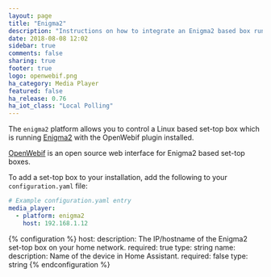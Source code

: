 ```yaml
---
layout: page
title: "Enigma2"
description: "Instructions on how to integrate an Enigma2 based box running OpenWebif into Home Assistant."
date: 2018-08-08 12:02
sidebar: true
comments: false
sharing: true
footer: true
logo: openwebif.png
ha_category: Media Player
featured: false
ha_release: 0.76
ha_iot_class: "Local Polling"
---
```


The `enigma2` platform allows you to control a Linux based set-top box which is running [Enigma2](https://github.com/oe-alliance/oe-alliance-enigma2) with the OpenWebif plugin installed.

[OpenWebif](https://github.com/E2OpenPlugins/e2openplugin-OpenWebif) is an open source web interface for Enigma2 based set-top boxes.

To add a set-top box to your installation, add the following to your `configuration.yaml` file:

```yaml
# Example configuration.yaml entry
media_player:
  - platform: enigma2
    host: 192.168.1.12
```

{% configuration %}
  host:
    description: The IP/hostname of the Enigma2 set-top box on your home network.
    required: true
    type: string
  name:
    description: Name of the device in Home Assistant.
    required: false
    type: string
{% endconfiguration %}
